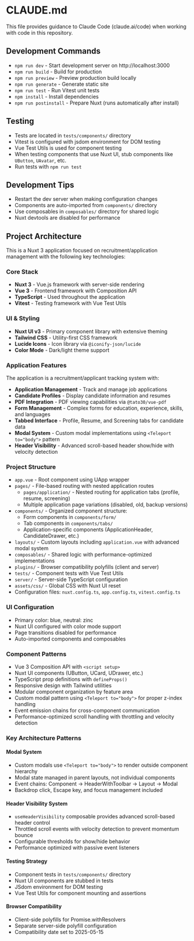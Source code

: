 # CLAUDE.md

This file provides guidance to Claude Code (claude.ai/code) when working with code in this repository.

## Development Commands

- `npm run dev` - Start development server on http://localhost:3000
- `npm run build` - Build for production
- `npm run preview` - Preview production build locally
- `npm run generate` - Generate static site
- `npm run test` - Run Vitest unit tests
- `npm install` - Install dependencies
- `npm run postinstall` - Prepare Nuxt (runs automatically after install)

## Testing

- Tests are located in `tests/components/` directory
- Vitest is configured with jsdom environment for DOM testing
- Vue Test Utils is used for component testing
- When testing components that use Nuxt UI, stub components like `UButton`, `UAvatar`, etc.
- Run tests with `npm run test`

## Development Tips

- Restart the dev server when making configuration changes
- Components are auto-imported from `components/` directory
- Use composables in `composables/` directory for shared logic
- Nuxt devtools are disabled for performance

## Project Architecture

This is a Nuxt 3 application focused on recruitment/application management with the following key technologies:

### Core Stack
- **Nuxt 3** - Vue.js framework with server-side rendering
- **Vue 3** - Frontend framework with Composition API
- **TypeScript** - Used throughout the application
- **Vitest** - Testing framework with Vue Test Utils

### UI & Styling
- **Nuxt UI v3** - Primary component library with extensive theming
- **Tailwind CSS** - Utility-first CSS framework
- **Lucide Icons** - Icon library via `@iconify-json/lucide`
- **Color Mode** - Dark/light theme support

### Application Features
The application is a recruitment/applicant tracking system with:
- **Application Management** - Track and manage job applications
- **Candidate Profiles** - Display candidate information and resumes
- **PDF Integration** - PDF viewing capabilities via `@tato30/vue-pdf`
- **Form Management** - Complex forms for education, experience, skills, and languages
- **Tabbed Interface** - Profile, Resume, and Screening tabs for candidate data
- **Modal System** - Custom modal implementations using `<Teleport to="body">` pattern
- **Header Visibility** - Advanced scroll-based header show/hide with velocity detection

### Project Structure
- `app.vue` - Root component using UApp wrapper
- `pages/` - File-based routing with nested application routes
  - `pages/application/` - Nested routing for application tabs (profile, resume, screening)
  - Multiple application page variations (disabled, old, backup versions)
- `components/` - Organized component structure:
  - Form components in `components/form/`
  - Tab components in `components/tabs/`
  - Application-specific components (ApplicationHeader, CandidateDrawer, etc.)
- `layouts/` - Custom layouts including `application.vue` with advanced modal system
- `composables/` - Shared logic with performance-optimized implementations
- `plugins/` - Browser compatibility polyfills (client and server)
- `tests/` - Component tests with Vue Test Utils
- `server/` - Server-side TypeScript configuration
- `assets/css/` - Global CSS with Nuxt UI reset
- Configuration files: `nuxt.config.ts`, `app.config.ts`, `vitest.config.ts`

### UI Configuration
- Primary color: blue, neutral: zinc
- Nuxt UI configured with color mode support
- Page transitions disabled for performance
- Auto-imported components and composables

### Component Patterns
- Vue 3 Composition API with `<script setup>`
- Nuxt UI components (UButton, UCard, UDrawer, etc.)
- TypeScript prop definitions with `defineProps()`
- Responsive design with Tailwind utilities
- Modular component organization by feature area
- Custom modal pattern using `<Teleport to="body">` for proper z-index handling
- Event emission chains for cross-component communication
- Performance-optimized scroll handling with throttling and velocity detection

### Key Architecture Patterns

#### Modal System
- Custom modals use `<Teleport to="body">` to render outside component hierarchy
- Modal state managed in parent layouts, not individual components
- Event chains: Component → HeaderWithToolbar → Layout → Modal
- Backdrop click, Escape key, and focus management included

#### Header Visibility System
- `useHeaderVisibility` composable provides advanced scroll-based header control
- Throttled scroll events with velocity detection to prevent momentum bounce
- Configurable thresholds for show/hide behavior
- Performance optimized with passive event listeners

#### Testing Strategy
- Component tests in `tests/components/` directory
- Nuxt UI components are stubbed in tests
- JSdom environment for DOM testing
- Vue Test Utils for component mounting and assertions

#### Browser Compatibility
- Client-side polyfills for Promise.withResolvers
- Separate server-side polyfill configuration
- Compatibility date set to 2025-05-15